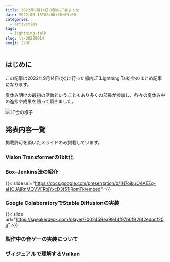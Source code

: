 ```yaml
---
title: 2022年9月14日の部内LT会まとめ
date: 2022-09-15T00:00:00+09:00
categories:
  - activities
tags:
  - lightning-talk
slug: lt-20220914
emoji: 270F
---
```


## はじめに

この記事は2022年9月14日(水)に行った部内LT(Lightning Talk)会のまとめ記事になります。

夏休み明けの最初の活動ということもあり多くの部員が参加し、各々の夏休み中の進捗や成果を語って頂きました。

![LT会の様子](https://user-images.githubusercontent.com/52315048/236241719-c4b4a479-e9e5-4cf9-975e-ac48dc899f63.jpg)

## 発表内容一覧

掲載許可を頂いたスライドのみ掲載しています。

### Vision Transformerの1bit化

### Box–Jenkins法の紹介

{{< slide url="https://docs.google.com/presentation/d/1H7ojkuO4AEZg-aHOJAjRnMQVVFRojYxcD3f51jRpmTk/embed" >}}

### Google ColaboratoryでStable Diffusionの実装

{{< slide url="https://speakerdeck.com/player/7002459ea9944f97b0f926f2edbcf20a" >}}

### 製作中の音ゲーの実装について

### ヴィジュアルで理解するVulkan
